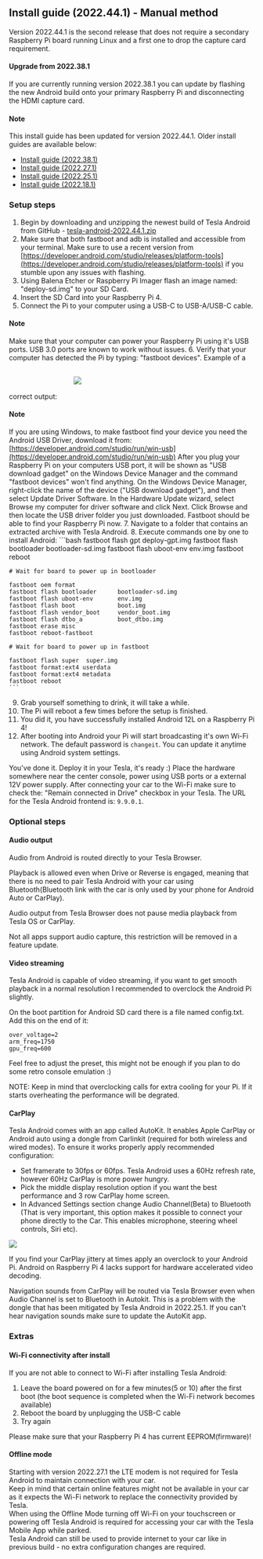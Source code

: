 ## Install guide (2022.44.1) - Manual method

Version 2022.44.1 is the second release that does not require a secondary Raspberry Pi board running Linux and a first one to drop the capture card requirement.

#### Upgrade from 2022.38.1

If you are currently running version 2022.38.1 you can update by flashing the new Android build onto your primary Raspberry Pi and disconnecting the HDMI capture card.

#### Note

This install guide has been updated for version 2022.44.1. Older install guides are available below:
- [Install guide (2022.38.1)](/install-guide-2022-38-1)
- [Install guide (2022.27.1)](/install-guide-2022-27-1)
- [Install guide (2022.25.1)](/install-guide-2022-25-1)
- [Install guide (2022.18.1)](/install-guide-2022-18-1)

### Setup steps

1. Begin by downloading and unzipping the newest build of Tesla Android from GitHub - [tesla-android-2022.44.1.zip](https://github.com/tesla-android/android-manifest/releases/download/2022.44.1/tesla-android-2022.44.1.zip)
2. Make sure that both fastboot and adb is installed and accessible from your terminal. Make sure to use a recent version from [https://developer.android.com/studio/releases/platform-tools](https://developer.android.com/studio/releases/platform-tools) if you stumble upon any issues with flashing.
3. Using Balena Etcher or Raspberry Pi Imager flash an image named: "deploy-sd.img" to your SD Card.
4. Insert the SD Card into your Raspberry Pi 4.
5. Connect the Pi to your computer using a USB-C to USB-A/USB-C cable.
#### Note
Make sure that your computer can power your Raspberry Pi using it's USB ports. USB 3.0 ports are known to work without issues.
6. Verify that your computer has detected the Pi by typing: "fastboot devices". Example of a correct output:
<img style="padding: 30px" src="assets/android-setup-fastboot.png">
#### Note
If you are using Windows, to make fastboot find your device you need the Android USB Driver, download it from:  [https://developer.android.com/studio/run/win-usb](https://developer.android.com/studio/run/win-usb)
After you plug your Raspberry Pi on your computers USB port, it will be shown as "USB download gadget" on the Windows Device Manager and the command "fastboot devices" won't find anything.
On the Windows Device Manager, right-click the name of the device ("USB download gadget"), and then select Update Driver Software. In the Hardware Update wizard, select Browse my computer for driver software and click Next. Click Browse and then locate the USB driver folder you just downloaded.
Fastboot should be able to find your Raspberry Pi now.
7. Navigate to a folder that contains an extracted archive with Tesla Android.
8. Execute commands one by one to install Android:
    ```bash
    fastboot flash gpt deploy-gpt.img
    fastboot flash bootloader bootloader-sd.img
    fastboot flash uboot-env  env.img
    fastboot reboot
    
    # Wait for board to power up in bootloader

    fastboot oem format
    fastboot flash bootloader      bootloader-sd.img
    fastboot flash uboot-env       env.img
    fastboot flash boot            boot.img
    fastboot flash vendor_boot     vendor_boot.img
    fastboot flash dtbo_a          boot_dtbo.img
    fastboot erase misc
    fastboot reboot-fastboot

    # Wait for board to power up in fastboot

    fastboot flash super  super.img
    fastboot format:ext4 userdata
    fastboot format:ext4 metadata
    fastboot reboot
    ```

9. Grab yourself something to drink, it will take a while.
10. The Pi will reboot a few times before the setup is finished.
11. You did it, you have successfully installed Android 12L on a Raspberry Pi 4!
12. After booting into Android your Pi will start broadcasting it's own Wi-Fi network. The default password is ``changeit``. You can update it anytime using Android system settings.

You've done it. Deploy it in your Tesla, it's ready :) Place the hardware somewhere near the center console, power using USB ports or a external 12V power supply. After connecting your car to the Wi-Fi make sure to check the: "Remain connected in Drive" checkbox in your Tesla. The URL for the Tesla Android frontend is: ``9.9.0.1``.

### Optional steps

#### Audio output

Audio from Android is routed directly to your Tesla Browser.

Playback is allowed even when Drive or Reverse is engaged, meaning that there is no need to pair Tesla Android with your car using Bluetooth(Bluetooth link with the car is only used by your phone for Android Auto or CarPlay).

Audio output from Tesla Browser does not pause media playback from Tesla OS or CarPlay.

Not all apps support audio capture, this restriction will be removed in a feature update.

#### Video streaming

Tesla Android is capable of video streaming, if you want to get smooth playback in a normal resolution I recommended to overclock the Android Pi slightly.

On the boot partition for Android SD card there is a file named config.txt. Add this on the end of it:
```
over_voltage=2
arm_freq=1750
gpu_freq=600
```
Feel free to adjust the preset, this might not be enough if you plan to do some retro console emulation :)

NOTE: Keep in mind that overclocking calls for extra cooling for your Pi. If it starts overheating the performance will be degrated.


#### CarPlay

Tesla Android comes with an app called AutoKit. It enables Apple CarPlay or Android auto using a dongle from Carlinkit (required for both wireless and wired modes). To ensure it works properly apply recommended configuration:
- Set framerate to 30fps or 60fps. Tesla Android uses a 60Hz refresh rate, however 60Hz CarPlay is more power hungry.
- Pick the middle display resolution option if you want the best performance and 3 row CarPlay home screen.
- In Advanced Settings section change Audio Channel(Beta) to Bluetooth (That is very important, this option makes it possible to connect your phone directly to the Car. This enables microphone, steering wheel controls, Siri etc).

<img src="assets/carplay-settings.png">

If you find your CarPlay jittery at times apply an overclock to your Android Pi. Android on Raspberry Pi 4 lacks support for hardware accelerated video decoding.

Navigation sounds from CarPlay will be routed via Tesla Browser even when Audio Channel is set to Bluetooth in Autokit. This is a problem with the dongle that has been mitigated by Tesla Android in 2022.25.1. If you can't hear navigation sounds make sure to update the AutoKit app.

### Extras

#### Wi-Fi connectivity after install

If you are not able to connect to Wi-Fi after installing Tesla Android:

1. Leave the board powered on for a few minutes(5 or 10) after the first boot (the boot sequence is completed when the Wi-Fi network becomes available)
2. Reboot the board by unplugging the USB-C cable
3. Try again

Please make sure that your Raspberry Pi 4 has current EEPROM(firmware)!

#### Offline mode

Starting with version 2022.27.1 the LTE modem is not required for Tesla Android to maintain connection with your car.<br>
Keep in mind that certain online features might not be available in your car as it expects the Wi-Fi network to replace the connectivity provided by Tesla.<br>
When using the Offline Mode turning off Wi-Fi on your touchscreen or powering off Tesla Android is required for accessing your car with the Tesla Mobile App while parked.<br>
Tesla Android can still be used to provide internet to your car like in previous build - no extra configuration changes are required.

